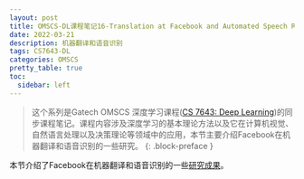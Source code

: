 ```yaml
---
layout: post
title: OMSCS-DL课程笔记16-Translation at Facebook and Automated Speech Recognition (ASR)
date: 2022-03-21
description: 机器翻译和语音识别
tags: CS7643-DL
categories: OMSCS
pretty_table: true
toc:
  sidebar: left
---
```



> 这个系列是Gatech OMSCS 深度学习课程([CS 7643: Deep Learning](https://omscs.gatech.edu/cs-7643-deep-learning))的同步课程笔记。课程内容涉及深度学习的基本理论方法以及它在计算机视觉、自然语言处理以及决策理论等领域中的应用，本节主要介绍Facebook在机器翻译和语音识别的一些研究。
{: .block-preface }


本节介绍了Facebook在机器翻译和语音识别的一些[研究成果](https://www.slideshare.net/slideshow/m3-l16-translation-at-facebook/251389201)。